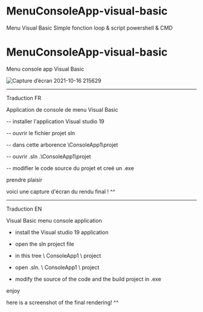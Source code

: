 # MenuConsoleApp-visual-basic
Menu Visual Basic Simple fonction loop &amp; script powershell &amp; CMD

# MenuConsoleApp-visual-basic
Menu console app Visual Basic

![Capture d’écran 2021-10-16 215629](https://user-images.githubusercontent.com/68029885/137601463-a09b8b5e-f2ab-4070-b0e8-d1be233a5004.png)

*************
Traduction FR


Application de console de menu Visual Basic

-- installer l'application Visual studio 19

-- ouvrir le fichier projet sln

-- dans cette arborence \ConsoleApp1\projet

-- ouvrir .sln .\ConsoleApp1\projet

-- modifier le code source du projet et creé un .exe

prendre plaisir

voici une capture d'écran du rendu final ! ^^

*************
Traduction EN


Visual Basic menu console application

- install the Visual studio 19 application

- open the sln project file

- in this tree \ ConsoleApp1 \ project

- open .sln. \ ConsoleApp1 \ project

- modify the source of the code and the build project in .exe

enjoy

here is a screenshot of the final rendering! ^^





